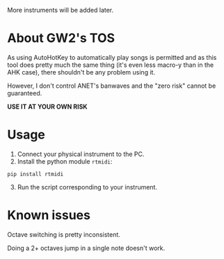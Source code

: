 More instruments will be added later.

# About GW2's TOS
As using AutoHotKey to automatically play songs is permitted and as this tool does pretty much the same thing (it's even less macro-y than in the AHK case), there shouldn't be any problem using it.

However, I don't control ANET's banwaves and the "zero risk" cannot be guaranteed.

**USE IT AT YOUR OWN RISK**

# Usage
1. Connect your physical instrument to the PC.
2. Install the python module `rtmidi`:
```
pip install rtmidi
```
3. Run the script corresponding to your instrument.

# Known issues
Octave switching is pretty inconsistent.

Doing a 2+ octaves jump in a single note doesn't work.
